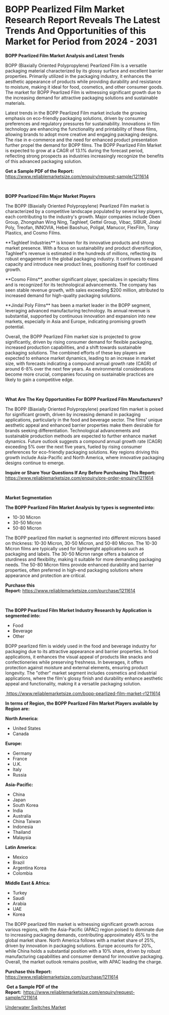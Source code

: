 <p><h1>BOPP Pearlized Film Market Research Report Reveals The Latest Trends And Opportunities of this Market for Period from 2024 - 2031</h1></p><p><strong>BOPP Pearlized Film Market Analysis and Latest Trends</strong></p>
<p><p>BOPP (Biaxially Oriented Polypropylene) Pearlized Film is a versatile packaging material characterized by its glossy surface and excellent barrier properties. Primarily utilized in the packaging industry, it enhances the aesthetic appearance of products while providing durability and resistance to moisture, making it ideal for food, cosmetics, and other consumer goods. The market for BOPP Pearlized Film is witnessing significant growth due to the increasing demand for attractive packaging solutions and sustainable materials.</p><p>Latest trends in the BOPP Pearlized Film market include the growing emphasis on eco-friendly packaging solutions, driven by consumer preferences and regulatory pressures for sustainability. Innovations in film technology are enhancing the functionality and printability of these films, allowing brands to adopt more creative and engaging packaging designs. The rise in e-commerce and the need for enhanced product presentation further propel the demand for BOPP films. The BOPP Pearlized Film Market is expected to grow at a CAGR of 13.1% during the forecast period, reflecting strong prospects as industries increasingly recognize the benefits of this advanced packaging solution.</p></p>
<p><strong>Get a Sample PDF of the Report:&nbsp;</strong> <a href="https://www.reliablemarketsize.com/enquiry/request-sample/1211614?utm_campaign=1720&utm_medium=2&utm_source=Github&utm_content=ia&utm_term=27122024&utm_id=bopp-pearlized-film">https://www.reliablemarketsize.com/enquiry/request-sample/1211614</a></p>
<p>&nbsp;</p>
<p><strong>BOPP Pearlized Film Major Market Players</strong></p>
<p><p>The BOPP (Biaxially Oriented Polypropylene) Pearlized Film market is characterized by a competitive landscape populated by several key players, each contributing to the industry's growth. Major companies include Oben Group, Zhongshan Wing Ning, Taghleef, Gettel Group, Vibac, SIBUR, Jindal Poly, Treofan, INNOVIA, Hebei Baoshuo, Poligal, Manucor, FlexFilm, Toray Plastics, and Cosmo Films.</p><p>**Taghleef Industries** is known for its innovative products and strong market presence. With a focus on sustainability and product diversification, Taghleef's revenue is estimated in the hundreds of millions, reflecting its robust engagement in the global packaging industry. It continues to expand capacity and introduce new product lines, positioning itself for continued growth.</p><p>**Cosmo Films**, another significant player, specializes in specialty films and is recognized for its technological advancements. The company has seen stable revenue growth, with sales exceeding $200 million, attributed to increased demand for high-quality packaging solutions.</p><p>**Jindal Poly Films** has been a market leader in the BOPP segment, leveraging advanced manufacturing technology. Its annual revenue is substantial, supported by continuous innovation and expansion into new markets, especially in Asia and Europe, indicating promising growth potential.</p><p>Overall, the BOPP Pearlized Film market size is projected to grow significantly, driven by rising consumer demand for flexible packaging, increased production capabilities, and a shift towards sustainable packaging solutions. The combined efforts of these key players are expected to enhance market dynamics, leading to an increase in market size, with forecasts indicating a compound annual growth rate (CAGR) of around 6-8% over the next few years. As environmental considerations become more crucial, companies focusing on sustainable practices are likely to gain a competitive edge.</p></p>
<p>&nbsp;</p>
<p><strong>What Are The Key Opportunities For BOPP Pearlized Film Manufacturers?</strong></p>
<p><p>The BOPP (Biaxially Oriented Polypropylene) pearlized film market is poised for significant growth, driven by increasing demand in packaging applications, particularly in the food and beverage sector. The films' unique aesthetic appeal and enhanced barrier properties make them desirable for brands seeking differentiation. Technological advancements and sustainable production methods are expected to further enhance market dynamics. Future outlook suggests a compound annual growth rate (CAGR) exceeding 5% over the next five years, fueled by rising consumer preferences for eco-friendly packaging solutions. Key regions driving this growth include Asia-Pacific and North America, where innovative packaging designs continue to emerge.</p></p>
<p><strong>Inquire or Share Your Questions If Any Before Purchasing This Report:</strong> <a href="https://www.reliablemarketsize.com/enquiry/pre-order-enquiry/1211614?utm_campaign=1720&utm_medium=2&utm_source=Github&utm_content=ia&utm_term=27122024&utm_id=bopp-pearlized-film">https://www.reliablemarketsize.com/enquiry/pre-order-enquiry/1211614</a></p>
<p>&nbsp;</p>
<p><strong>Market Segmentation</strong></p>
<p><strong>The BOPP Pearlized Film Market Analysis by types is segmented into:</strong></p>
<p><ul><li>10-30 Micron</li><li>30-50 Micron</li><li>50-80 Micron</li></ul></p>
<p><p>The BOPP pearlized film market is segmented into different microns based on thickness: 10-30 Micron, 30-50 Micron, and 50-80 Micron. The 10-30 Micron films are typically used for lightweight applications such as packaging and labels. The 30-50 Micron range offers a balance of sturdiness and flexibility, making it suitable for more demanding packaging needs. The 50-80 Micron films provide enhanced durability and barrier properties, often preferred in high-end packaging solutions where appearance and protection are critical.</p></p>
<p><strong>Purchase this Report:&nbsp;</strong><a href="https://www.reliablemarketsize.com/purchase/1211614?utm_campaign=1720&utm_medium=2&utm_source=Github&utm_content=ia&utm_term=27122024&utm_id=bopp-pearlized-film">https://www.reliablemarketsize.com/purchase/1211614</a></p>
<p>&nbsp;</p>
<p><strong>The BOPP Pearlized Film Market Industry Research by Application is segmented into:</strong></p>
<p><ul><li>Food</li><li>Beverage</li><li>Other</li></ul></p>
<p><p>BOPP pearlized film is widely used in the food and beverage industry for packaging due to its attractive appearance and barrier properties. In food applications, it enhances the visual appeal of products like snacks and confectioneries while preserving freshness. In beverages, it offers protection against moisture and external elements, ensuring product longevity. The "other" market segment includes cosmetics and industrial applications, where the film's glossy finish and durability enhance aesthetic appeal and functionality, making it a versatile packaging solution.</p></p>
<p><a href="https://www.reliablemarketsize.com/bopp-pearlized-film-market-r1211614?utm_campaign=1720&utm_medium=2&utm_source=Github&utm_content=ia&utm_term=27122024&utm_id=bopp-pearlized-film">&nbsp;https://www.reliablemarketsize.com/bopp-pearlized-film-market-r1211614</a></p>
<p><strong>In terms of Region, the BOPP Pearlized Film Market Players available by Region are:</strong></p>
<p>
    <p> <strong> North America: </strong>
        <ul>
            <li>United States</li>
            <li>Canada</li>
        </ul>
        </p> 
    <p> <strong> Europe: </strong>
        <ul>
            <li>Germany</li>
            <li>France</li>
            <li>U.K.</li>
            <li>Italy</li>
            <li>Russia</li>
        </ul>
        </p> 
    <p> <strong> Asia-Pacific: </strong>
        <ul>
            <li>China</li>
            <li>Japan</li>
            <li>South Korea</li>
            <li>India</li>
            <li>Australia</li>
            <li>China Taiwan</li>
            <li>Indonesia</li>
            <li>Thailand</li>
            <li>Malaysia</li>
        </ul>
        </p> 
    <p> <strong> Latin America: </strong>
        <ul>
            <li>Mexico</li>
            <li>Brazil</li>
            <li>Argentina Korea</li>
            <li>Colombia</li>
        </ul>
        </p> 
    <p> <strong> Middle East & Africa: </strong>
        <ul>
            <li>Turkey</li>
            <li>Saudi</li>
            <li>Arabia</li>
            <li>UAE</li>
            <li>Korea</li>
        </ul>
    </p>
    </p>
<p><p>The BOPP pearlized film market is witnessing significant growth across various regions, with the Asia-Pacific (APAC) region poised to dominate due to increasing packaging demands, contributing approximately 45% to the global market share. North America follows with a market share of 25%, driven by innovation in packaging solutions. Europe accounts for 20%, while China holds a substantial position with a 10% share, driven by robust manufacturing capabilities and consumer demand for innovative packaging. Overall, the market outlook remains positive, with APAC leading the charge.</p></p>
<p><strong>Purchase this Report: </strong><a href="https://www.reliablemarketsize.com/purchase/1211614?utm_campaign=1720&utm_medium=2&utm_source=Github&utm_content=ia&utm_term=27122024&utm_id=bopp-pearlized-film">https://www.reliablemarketsize.com/purchase/1211614</a></p>
<p>&nbsp;<strong>Get a Sample PDF of the Report:&nbsp;&nbsp;</strong><a href="https://www.reliablemarketsize.com/enquiry/request-sample/1211614?utm_campaign=1720&utm_medium=2&utm_source=Github&utm_content=ia&utm_term=27122024&utm_id=bopp-pearlized-film">https://www.reliablemarketsize.com/enquiry/request-sample/1211614</a></p>
<p><strong></strong></p>
<p><p><a href="https://github.com/willjis/Market-Research-Report-List-1/blob/main/underwater-switches-market.md?utm_campaign=1720&utm_medium=2&utm_source=Github&utm_content=ia&utm_term=27122024&utm_id=bopp-pearlized-film">Underwater Switches Market</a></p></p>